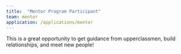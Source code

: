 ```yaml
---
title:  "Mentor Program Participant"
team: mentor
application: /applications/mentor
---
```

This is a great opportunity to get guidance from upperclassmen, build relationships, and meet new people! 
